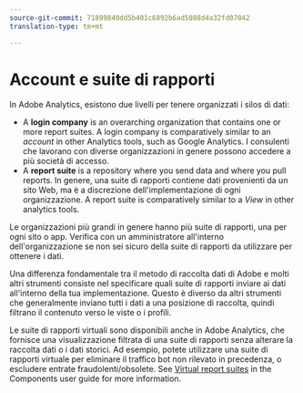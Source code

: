 ```yaml
---
source-git-commit: 71899840dd5b401c6892b6ad5088d4a32fd07042
translation-type: tm+mt

---
```

# Account e suite di rapporti

In Adobe Analytics, esistono due livelli per tenere organizzati i silos di dati:

* A **login company** is an overarching organization that contains one or more report suites. A login company is comparatively similar to an *account* in other Analytics tools, such as Google Analytics. I consulenti che lavorano con diverse organizzazioni in genere possono accedere a più società di accesso.
* A **report suite** is a repository where you send data and where you pull reports. In genere, una suite di rapporti contiene dati provenienti da un sito Web, ma è a discrezione dell&#39;implementazione di ogni organizzazione. A report suite is comparatively similar to a *View* in other analytics tools.

Le organizzazioni più grandi in genere hanno più suite di rapporti, una per ogni sito o app. Verifica con un amministratore all&#39;interno dell&#39;organizzazione se non sei sicuro della suite di rapporti da utilizzare per ottenere i dati.

Una differenza fondamentale tra il metodo di raccolta dati di Adobe e molti altri strumenti consiste nel specificare quali suite di rapporti inviare ai dati all&#39;interno della tua implementazione. Questo è diverso da altri strumenti che generalmente inviano tutti i dati a una posizione di raccolta, quindi filtrano il contenuto verso le viste o i profili.

Le suite di rapporti virtuali sono disponibili anche in Adobe Analytics, che fornisce una visualizzazione filtrata di una suite di rapporti senza alterare la raccolta dati o i dati storici. Ad esempio, potete utilizzare una suite di rapporti virtuale per eliminare il traffico bot non rilevato in precedenza, o escludere entrate fraudolenti/obsolete. See [Virtual report suites](../../components/vrs/vrs-about.md) in the Components user guide for more information.
